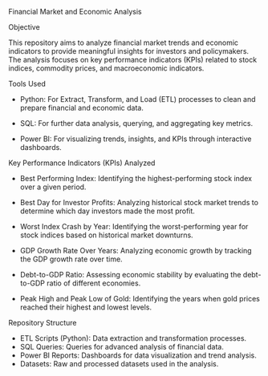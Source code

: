 Financial Market and Economic Analysis

Objective

This repository aims to analyze financial market trends and economic indicators to provide meaningful insights for investors and policymakers. The analysis focuses on key performance indicators (KPIs) related to stock indices, commodity prices, and macroeconomic indicators.


Tools Used

* Python: For Extract, Transform, and Load (ETL) processes to clean and prepare financial and economic data.

* SQL: For further data analysis, querying, and aggregating key metrics.

* Power BI: For visualizing trends, insights, and KPIs through interactive dashboards.

  

Key Performance Indicators (KPIs) Analyzed

* Best Performing Index: Identifying the highest-performing stock index over a given period.

* Best Day for Investor Profits: Analyzing historical stock market trends to determine which day investors made the most profit.

* Worst Index Crash by Year: Identifying the worst-performing year for stock indices based on historical market downturns.

* GDP Growth Rate Over Years: Analyzing economic growth by tracking the GDP growth rate over time.

* Debt-to-GDP Ratio: Assessing economic stability by evaluating the debt-to-GDP ratio of different economies.

* Peak High and Peak Low of Gold: Identifying the years when gold prices reached their highest and lowest levels.



Repository Structure

* ETL Scripts (Python): Data extraction and transformation processes.
* SQL Queries: Queries for advanced analysis of financial data.
* Power BI Reports: Dashboards for data visualization and trend analysis.
* Datasets: Raw and processed datasets used in the analysis.
